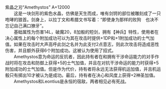 <title>紫晶之刃</title>
<meta name="GENERATOR" content="WinCHM">
<meta http-equiv="Content-Type" content="text/html; charset=gb2312">
<br>紫晶之刃“Amethystos” A+12000
<br>　　这是一块剑形的紫色水晶，仿佛是天生而成，唯有剑锷的部位被雕刻成了一只咆哮的狼首。剑身上，以拉丁文和希腊文书写着：“即使身为那样的败狗　也决不忘记自己满口獠牙”。
<br>　　基础属性为伤害14L，破魔20，8加骰的短剑，拥有【神兵】特性，使用者在决心属性上的每个附加成功可以为其在攻击时提供+1DP和+1附加成功的士气加值。如果在攻击时大声高呼此剑之名并为此支付2点意志，则此次攻击将造成恶性伤害，并且额外获得6个附加成功。这被认为使用了招式。
<br>　　Amethystos意为命运的反抗者，因此持有者在和拥有干涉命运能力的对手作战时将在攻击和防御上获得+5的士气加值，并且在对抗干涉命运的能力时获得+5附加成功的士气加值。但是作为代价，持有者将永远无法获得机运加值，并且机运骰只有掷出10才被认为是成功。最后，持有者在决心和风度上获得+2神圣加值。
<br>　　Amethystos和Leontius是永恒的宿敌，两者相见必有死战。